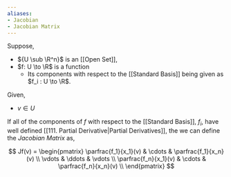 ```yaml
---
aliases:
- Jacobian 
- Jacobian Matrix
---
```


Suppose,
- ${U \sub \R^n}$ is an [[Open Set]],
- $f: U \to \R$ is a function
	- Its components with respect to the [[Standard Basis]] being given as $f_i : U \to \R$.

Given,
- $v \in U$

If all of the components of $f$ with respect to the [[Standard Basis]], $f_i$, have well defined [[111. Partial Derivative|Partial Derivatives]], the we can define the *Jacobian Matrix* as,

$$
Jf(v) = \begin{pmatrix}
\parfrac{f_1}{x_1}(v) & \cdots & \parfrac{f_1}{x_n}(v) \\
\vdots & \ddots & \vdots \\
\parfrac{f_n}{x_1}(v) & \cdots & \parfrac{f_n}{x_n}(v) \\
\end{pmatrix}
$$

